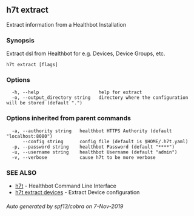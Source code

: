## h7t extract

Extract information from a Healthbot Installation

### Synopsis

Extract dsl from Healthbot for e.g. Devices, Device Groups, etc.

```
h7t extract [flags]
```

### Options

```
  -h, --help                      help for extract
  -o, --output_directory string   directory where the configuration will be stored (default ".")
```

### Options inherited from parent commands

```
  -a, --authority string   healthbot HTTPS Authority (default "localhost:8080")
      --config string      config file (default is $HOME/.h7t.yaml)
  -p, --password string    healthbot Password (default "****")
  -u, --username string    healthbot Username (default "admin")
  -v, --verbose            cause h7t to be more verbose
```

### SEE ALSO

* [h7t](h7t.md)	 - Healthbot Command Line Interface
* [h7t extract devices](h7t_extract_devices.md)	 - Extract Device configuration

###### Auto generated by spf13/cobra on 7-Nov-2019
